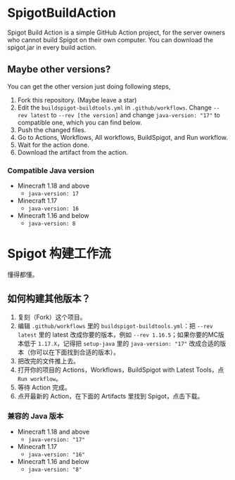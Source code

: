 # SpigotBuildAction
Spigot Build Action is a simple GitHub Action project, for the server owners who cannot build Spigot on their own computer. You can download the spigot.jar in every build action.

## Maybe other versions?
You can get the other version just doing following steps,

1. Fork this repository. (Maybe leave a star)
1. Edit the `buildspigot-buildtools.yml` in `.github/workflows`. Change `--rev latest` to `--rev [the version]` and change `java-version: "17"` to compatible one, which you can find below.
1. Push the changed files.
1. Go to Actions, Workflows, All workflows, BuildSpigot, and Run workflow.
1. Wait for the action done.
1. Download the artifact from the action.

### Compatible Java version

- Minecraft 1.18 and above
  - `java-version: 17`
- Minecraft 1.17
  - `java-version: 16`
- Minecraft 1.16 and below
  - `java-version: 8`

# Spigot 构建工作流

懂得都懂。

## 如何构建其他版本？

1. 复刻（Fork）这个项目。
2. 编辑 `.github/workflows` 里的 `buildspigot-buildtools.yml`：把 `--rev latest` 里的 latest 改成你要的版本，例如 `--rev 1.16.5`；如果你要的MC版本低于 `1.17.X`，记得把 `setup-java` 里的 `java-version: "17"` 改成合适的版本（你可以在下面找到合适的版本）。
3. 把改完的文件推上去。
4. 打开你的项目的 Actions，Workflows，BuildSpigot with Latest Tools，点 `Run workflow`。
5. 等待 Action 完成。
6. 点开最新的 Action，在下面的 Artifacts 里找到 Spigot，点击下载。

### 兼容的 Java 版本

- Minecraft 1.18 and above
  - `java-version: "17"`
- Minecraft 1.17
  - `java-version: "16"`
- Minecraft 1.16 and below
  - `java-version: "8"`
